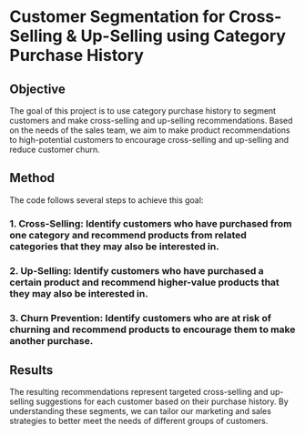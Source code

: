 # Customer Segmentation for Cross-Selling & Up-Selling using Category Purchase History

## Objective
The goal of this project is to use category purchase history to segment customers and make cross-selling and up-selling recommendations. Based on the needs of the sales team, we aim to make product recommendations to high-potential customers to encourage cross-selling and up-selling and reduce customer churn.

## Method
The code follows several steps to achieve this goal:

### 1. Cross-Selling: Identify customers who have purchased from one category and recommend products from related categories that they may also be interested in.
### 2. Up-Selling: Identify customers who have purchased a certain product and recommend higher-value products that they may also be interested in.
### 3. Churn Prevention: Identify customers who are at risk of churning and recommend products to encourage them to make another purchase.

## Results
The resulting recommendations represent targeted cross-selling and up-selling suggestions for each customer based on their purchase history. By understanding these segments, we can tailor our marketing and sales strategies to better meet the needs of different groups of customers.
